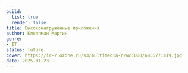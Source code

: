 ```yaml
---
build:
  list: true
  render: false
title: Высоконагруженные приложения
author: Клеппман Мартин
genre:
- IT
status: future
cover: https://ir-7.ozone.ru/s3/multimedia-r/wc1000/6856771419.jpg
date: 2025-01-23
---
```


